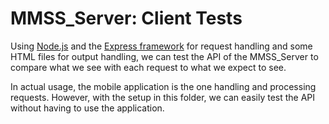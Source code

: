 # MMSS_Server: Client Tests

Using [Node.js]() and the [Express framework]() for request handling and some HTML files for output handling, we can test the API of the MMSS_Server to compare what we see with each request to what we expect to see.

In actual usage, the mobile application is the one handling and processing requests. However, with the setup in this folder, we can easily test the API without having to use the application.
